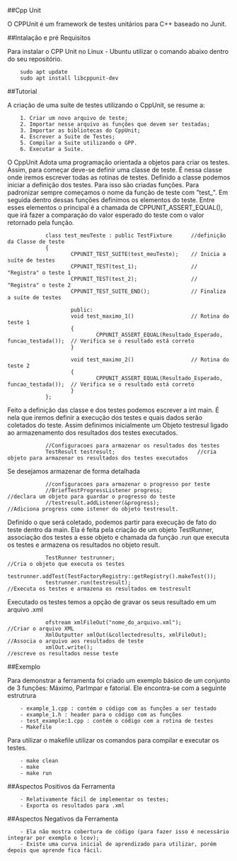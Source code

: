 ##Cpp Unit

O CPPUnit é um framework de testes unitários para C++ baseado no Junit. 



##Intalação e pré Requisitos

Para instalar o CPP Unit no Linux - Ubuntu utilizar o comando abaixo dentro do seu repositório.

        sudo apt update
        sudo apt install libcppunit-dev

##Tutorial

A criação de uma suíte de testes utilizando o CppUnit, se resume a:

        1. Criar um novo arquivo de teste;
        2. Importar nesse arquivo as funções que devem ser testadas;
        3. Importar as bibliotecas do CppUnit;
        4. Escrever a Suite de Testes;
        5. Compilar a Suite utilizando o GPP.
        6. Executar a Suite.

O CppUnit Adota uma programação orientada a objetos para criar os testes. Assim, para começar deve-se definir uma classe de teste. É nessa classe onde iremos escrever todas as rotinas de testes. Definido a classe podemos iniciar a definição dos testes. Para isso são criadas funções. Para padronizar sempre começamos o nome da função de teste com "test_". Em seguida dentro dessas funções definimos os elementos do teste. Entre esses elementos o principal é a chamada de CPPUNIT_ASSERT_EQUAL(), que irá fazer a comparação do valor esperado do teste com o valor retornado pela função.

                class test_meuTeste : public TestFixture      //definição da Classe de teste
                {
                        CPPUNIT_TEST_SUITE(test_meuTeste);    // Inicia a suíte de testes
                        CPPUNIT_TEST(test_1);                 // "Registra" o teste 1
                        CPPUNIT_TEST(test_2);                 // "Registra" o teste 2 
                        CPPUNIT_TEST_SUITE_END();             // Finaliza a suíte de testes

                        public:
                        void test_maximo_1()                  // Rotina do teste 1
                        {
                                CPPUNIT_ASSERT_EQUAL(Resultado_Esperado, funcao_testada());  // Verifica se o resultado está correto
                        }

                        void test_maximo_2()                  // Rotina do teste 2
                        {
                                CPPUNIT_ASSERT_EQUAL(Resultado_Esperado, funcao_testada());  // Verifica se o resultado está correto
                        }
                };


Feito a definição das classe e dos testes podemos escrever a int main. É nela que iremos definir a execução dos testes e quais dados serão coletados do teste. Assim definimos inicialmente um Objeto testresul ligado ao armazenamento dos resultados dos testes executados.

                //Configuracoes para armazenar os resultados dos testes
                TestResult testresult;                          //cria objeto para armazenar os resultados dos testes executados

Se desejamos armazenar de forma detalhada 


                //configuracoes para armazenar o progresso por teste
                //BriefTestProgressListener progress;             //declara um objeto para guardar o progresso do teste
                //testresult.addListener(&progress);              //Adiciona progress como istener do objeto testresult. 



Definido o que será coletado, podemos partir para execução de fato do teste dentro da main. Ela é feita pela criação de um objeto TestRunner, associação dos testes a esse objeto e chamada da função .run que executa os testes e armazena os resultados no objeto result.

                TestRunner testrunner;                                                  //Cria o objeto que executa os testes
                testrunner.addTest(TestFactoryRegistry::getRegistry().makeTest());
                testrunner.run(testresult);                                             //Executa os testes e armazena os resultados em testresult

Executado os testes temos a opção de gravar os seus resultado em um arquivo .xml

                ofstream xmlFileOut("nome_do_arquivo.xml");                      //Criar o arquivo XML 
                XmlOutputter xmlOut(&collectedresults, xmlFileOut);              //Associa o arquivo aos resultados de teste
                xmlOut.write();                                                  //escreve os resultados nesse teste


##Exemplo

Para demonstrar a ferramenta foi criado um exemplo básico de um conjunto de 3 funções: Máximo, ParImpar e fatorial. Ele encontra-se com a seguinte estrutrura

        - example_1.cpp : contém o código com as funções a ser testado
        - example_1.h : header para o código com as funções
        - test_example:1.cpp : contém o código com a rotina de testes
        - Makefile

Para utilizar o makefile utilizar os comandos para compilar e executar os testes.

        - make clean
        - make 
        - make run 



##Aspectos Positivos da Ferramenta

        - Relativamente fácil de implementar os testes;
        - Exporta os resultados para .xml



##Aspectos Negativos da Ferramenta

        - Ela não mostra cobertura de código (para fazer isso é necessário integrar por exemplo o lcov);
        - Existe uma curva inicial de aprendizado para utilizar, porém depois que aprende fica fácil.
        